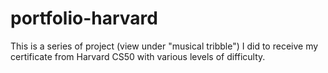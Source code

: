 # portfolio-harvard

This is a series of project (view under "musical tribble") I did to receive my certificate from Harvard CS50 with various levels of difficulty.
